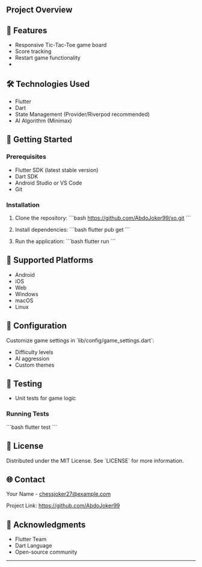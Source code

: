 
## Project Overview

## 🌟 Features
- Responsive Tic-Tac-Toe game board
- Score tracking
- Restart game functionality
- 
## 🛠 Technologies Used
- Flutter
- Dart
- State Management (Provider/Riverpod recommended)
- AI Algorithm (Minimax)

## 🚀 Getting Started

### Prerequisites
- Flutter SDK (latest stable version)
- Dart SDK
- Android Studio or VS Code
- Git

### Installation

1. Clone the repository:
\`\`\`bash
https://github.com/AbdoJoker99/xo.git
\`\`\`

2. Install dependencies:
\`\`\`bash
flutter pub get
\`\`\`

3. Run the application:
\`\`\`bash
flutter run
\`\`\`

## 📱 Supported Platforms
- Android
- iOS
- Web
- Windows
- macOS
- Linux

## 🔧 Configuration
Customize game settings in \`lib/config/game_settings.dart\`:
- Difficulty levels
- AI aggression
- Custom themes

## 🧪 Testing
- Unit tests for game logic

### Running Tests
\`\`\`bash
flutter test
\`\`\`


## 📄 License
Distributed under the MIT License. See \`LICENSE\` for more information.

## 🌐 Contact
Your Name - chessjoker27@example.com

Project Link: https://github.com/AbdoJoker99

## 🙌 Acknowledgments
- Flutter Team
- Dart Language
- Open-source community

---
